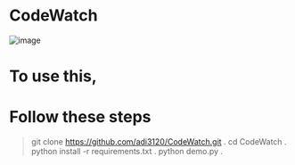 # CodeWatch
![image](https://user-images.githubusercontent.com/83342917/184479896-eb2fa1d6-20de-445f-847c-ad87bc0df928.png)

# To use this,
# Follow these steps
> git clone https://github.com/adi3120/CodeWatch.git .
> cd CodeWatch .
> python install -r requirements.txt .
> python demo.py .
